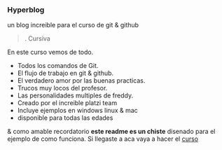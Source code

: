 ### Hyperblog

un blog increible para el curso de git & github

>. Cursiva 

En este curso vemos de todo.
 * Todos los comandos de Git.
 *  El flujo de trabajo en git & github.
 * El verdadero amor por las buenas practicas.
 * Trucos muy locos del profesor.
 * Las personalidades multiples de freddy.
 * Creado por el increible platzi team 
 * Incluye ejemplos en windows linux & mac 
 * disponible para todas las edades

& como amable recordatorio **este readme es un chiste** disenado para el ejemplo de como funciona. Si llegaste a aca vaya a hacer el [curso](https://platzi.com/clases/1557-git-github/19977-readmemd-es-una-excelente-practica/)